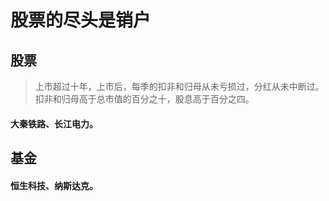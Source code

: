 # 股票的尽头是销户

## 股票
> 上市超过十年，上市后，每季的扣非和归母从未亏损过，分红从未中断过。扣非和归母高于总市值的百分之十，股息高于百分之四。
#### 大秦铁路、长江电力。

## 基金
#### 恒生科技、纳斯达克。

